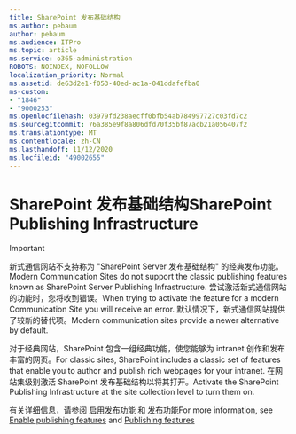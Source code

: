```yaml
---
title: SharePoint 发布基础结构
ms.author: pebaum
author: pebaum
ms.audience: ITPro
ms.topic: article
ms.service: o365-administration
ROBOTS: NOINDEX, NOFOLLOW
localization_priority: Normal
ms.assetid: de63d2e1-f053-40ed-ac1a-041ddafefba0
ms-custom:
- "1846"
- "9000253"
ms.openlocfilehash: 03979fd238aecff0bfb54ab784997727c03fd7c2
ms.sourcegitcommit: 76a385e9f8a806dfd70f35bf87acb21a056407f2
ms.translationtype: MT
ms.contentlocale: zh-CN
ms.lasthandoff: 11/12/2020
ms.locfileid: "49002655"
---
```

# <a name="sharepoint-publishing-infrastructure"></a><span data-ttu-id="0099a-102">SharePoint 发布基础结构</span><span class="sxs-lookup"><span data-stu-id="0099a-102">SharePoint Publishing Infrastructure</span></span>

> [!IMPORTANT]
> <span data-ttu-id="0099a-103">新式通信网站不支持称为 "SharePoint Server 发布基础结构" 的经典发布功能。</span><span class="sxs-lookup"><span data-stu-id="0099a-103">Modern Communication Sites do not support the classic publishing features known as SharePoint Server Publishing Infrastructure.</span></span> <span data-ttu-id="0099a-104">尝试激活新式通信网站的功能时，您将收到错误。</span><span class="sxs-lookup"><span data-stu-id="0099a-104">When trying to activate the feature for a modern Communication Site you will receive an error.</span></span> <span data-ttu-id="0099a-105">默认情况下，新式通信网站提供了较新的替代项。</span><span class="sxs-lookup"><span data-stu-id="0099a-105">Modern communication sites provide a newer alternative by default.</span></span>

<span data-ttu-id="0099a-106">对于经典网站，SharePoint 包含一组经典功能，使您能够为 intranet 创作和发布丰富的网页。</span><span class="sxs-lookup"><span data-stu-id="0099a-106">For classic sites, SharePoint includes a classic set of features that enable you to author and publish rich webpages for your intranet.</span></span> <span data-ttu-id="0099a-107">在网站集级别激活 SharePoint 发布基础结构以将其打开。</span><span class="sxs-lookup"><span data-stu-id="0099a-107">Activate the SharePoint Publishing Infrastructure at the site collection level to turn them on.</span></span>

<span data-ttu-id="0099a-108">有关详细信息，请参阅 [启用发布功能](https://support.office.com/article/Enable-publishing-features-479677A6-8B33-4AC7-907D-071C1C7E4518) 和 [发布功能](https://support.office.com/article/Features-enabled-in-a-SharePoint-Online-publishing-site-3AB3810C-3C2C-4361-9D0E-0CBE666EA0B0?wt.mc_id=O365_Portal_MMaven#__toc336865553)</span><span class="sxs-lookup"><span data-stu-id="0099a-108">For more information, see [Enable publishing features](https://support.office.com/article/Enable-publishing-features-479677A6-8B33-4AC7-907D-071C1C7E4518) and [Publishing features](https://support.office.com/article/Features-enabled-in-a-SharePoint-Online-publishing-site-3AB3810C-3C2C-4361-9D0E-0CBE666EA0B0?wt.mc_id=O365_Portal_MMaven#__toc336865553)</span></span>
